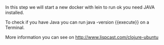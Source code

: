 In this step we will start a new docker with lein to run ok you need JAVA installed.

To check if you have Java you can run java -version {{execute}} on a Terminal.

More information you can see on http://www.lispcast.com/clojure-ubuntu
